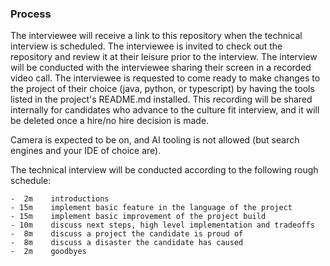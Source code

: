 ### Process

The interviewee will receive a link to this repository when the technical interview is scheduled.  The interviewee is
invited to check out the repository and review it at their leisure prior to the interview.  The interview will be 
conducted with the interviewee sharing their screen in a recorded video call.  The interviewee is requested to come 
ready to make changes to the project of their choice (java, python, or typescript) by having the tools listed in the
project's README.md installed.  This recording will be shared internally for candidates who advance to the culture fit
interview, and it will be deleted once a hire/no hire decision is made.

Camera is expected to be on, and AI tooling is not allowed (but search engines and your IDE of choice are).

The technical interview will be conducted according to the following rough schedule:

    -  2m    introductions
    - 15m    implement basic feature in the language of the project
    - 15m    implement basic improvement of the project build
    - 10m    discuss next steps, high level implementation and tradeoffs
    -  8m    discuss a project the candidate is proud of
    -  8m    discuss a disaster the candidate has caused
    -  2m    goodbyes
